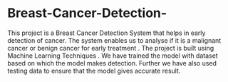# Breast-Cancer-Detection-
This project is a Breast Cancer Detection System that helps in early detection of cancer. The system enables us to analyse if it is a malignant cancer or benign cancer for early treatment . The  project is built using Machine Learning Techniques .  We have trained the model with dataset based on which the model makes  detection. Further we have also used testing data to ensure that the model gives accurate result.
